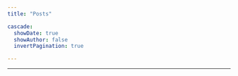 ```yaml
---
title: "Posts"

cascade:
  showDate: true
  showAuthor: false
  invertPagination: true

---
```


---
